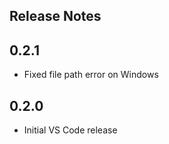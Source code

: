 ## Release Notes

## 0.2.1

* Fixed file path error on Windows

## 0.2.0

* Initial VS Code release
